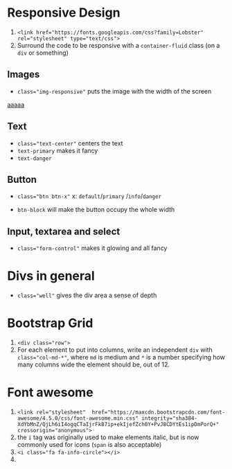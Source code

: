 # Responsive Design

1. `<link href="https://fonts.googleapis.com/css?family=Lobster" rel="stylesheet" type="text/css">`
2. Surround the code to be responsive with a `container-fluid` class (on a `div` or something)



## 	Images

+ `class="img-responsive"` puts the image with the width of the screen

[aaaaa](www.x.com)

## 	Text

+ `class="text-center"` centers the text
+ `text-primary` makes it fancy
+ `text-danger`



## 	Button

+ `class="btn btn-x"`
  x: `default`/`primary` /`info`/`danger`

+ `btn-block` will make the button occupy the whole width



## 	Input, textarea and select

+ `class="form-control"` makes it glowing and all fancy



# Divs in general

+ `class="well"` gives the div area a sense of depth

# Bootstrap Grid

1. `<div class="row">`
2. For each element to put into columns, write an independent `div` with `class="col-md-*"`, where `md` is medium and `*` is a number specifying how many columns wide the element should be, out of 12.



# Font awesome

1. `<link rel="stylesheet" 
   href="https://maxcdn.bootstrapcdn.com/font-awesome/4.5.0/css/font-awesome.min.css"
   integrity="sha384-XdYbMnZ/QjLh6iI4ogqCTaIjrFk87ip+ekIjefZch0Y+PvJ8CDYtEs1ipDmPorQ+"
   crossorigin="anonymous">`
2. the `i` tag was originally used to make elements italic, but is now commonly used for icons (`span` is also acceptable)
3. `<i class="fa fa-info-circle"></i>`
4. 